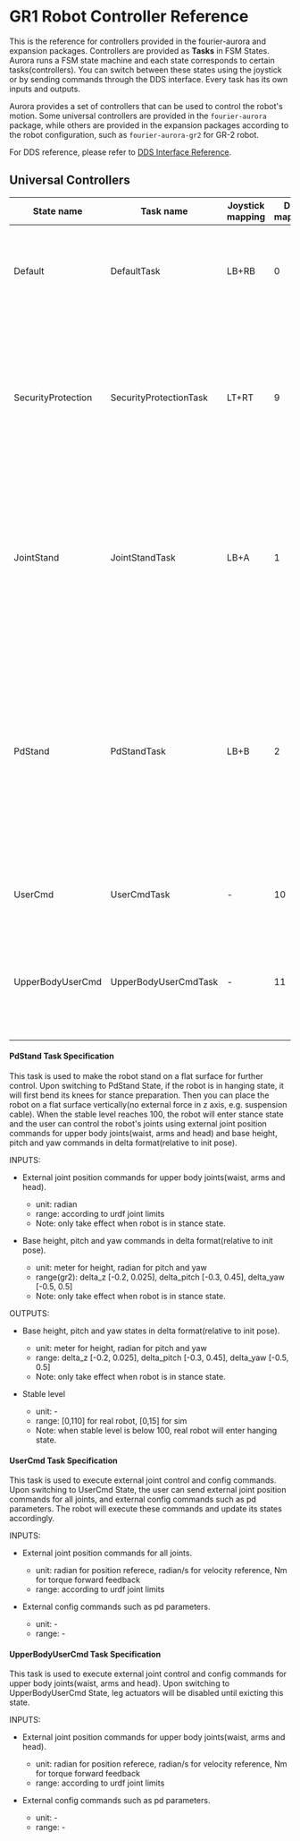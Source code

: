 # GR1 Robot Controller Reference

This is the reference for controllers provided in the fourier-aurora and expansion packages. Controllers are provided as **Tasks** in FSM States. Aurora runs a FSM state machine and each state corresponds to certain tasks(controllers). You can switch between these states using the joystick or by sending commands through the DDS interface. Every task has its own inputs and outputs.

Aurora provides a set of controllers that can be used to control the robot's motion. Some universal controllers are provided in the `fourier-aurora` package, while others are provided in the expansion packages according to the robot configuration, such as `fourier-aurora-gr2` for GR-2 robot.

For DDS reference, please refer to [DDS Interface Reference](aurora_dds_reference_EN.md).

## Universal Controllers

State name | Task name | Joystick mapping | DDS mapping | Description
-----------|-----------|------------------|------------|------------
Default | DefaultTask | LB+RB | 0 | Default state, do nothing, used as the default state after starting the FSM.
SecurityProtection | SecurityProtectionTask | LT+RT | 9 | Safety state, stops all actuators for emergency situations. Will reactivate the actuators when exiting this state.
JointStand | JointStandTask | LB+A | 1 | All actuators move to zero position. Used to check if all actuator joints are working properly and zero calibrations are done.
PdStand | PdStandTask | LB+B | 2 | Robot stand on flat surface, supports external joint position commands for upper body joints(waist, arms and head) and stand pose adjustment including base height, pitch and yaw. 
UserCmd | UserCmdTask | - | 10 | Excute external joint control and config commands.
UpperBodyUserCmd | UpperBodyUserCmdTask | - | 11 | Excute external joint control and config commands for upper body joints(waist, arms and head).

#### PdStand Task Specification

This task is used to make the robot stand on a flat surface for further control. Upon switching to PdStand State, if the robot is in hanging state, it will first bend its knees for stance preparation. Then you can place the robot on a flat surface vertically(no external force in z axis, e.g. suspension cable). When the stable level reaches 100, the robot will enter stance state and the user can control the robot's joints using external joint position commands for upper body joints(waist, arms and head) and base height, pitch and yaw commands in delta format(relative to init pose).

INPUTS:
- External joint position commands for upper body joints(waist, arms and head).
    - unit: radian
    - range: according to urdf joint limits
    - Note: only take effect when robot is in stance state.

- Base height, pitch and yaw commands in delta format(relative to init pose).
    - unit: meter for height, radian for pitch and yaw
    - range(gr2): delta_z [-0.2, 0.025], delta_pitch [-0.3, 0.45], delta_yaw [-0.5, 0.5]
    - Note: only take effect when robot is in stance state.

OUTPUTS:
- Base height, pitch and yaw states in delta format(relative to init pose).
    - unit: meter for height, radian for pitch and yaw
    - range: delta_z [-0.2, 0.025], delta_pitch [-0.3, 0.45], delta_yaw [-0.5, 0.5]
    - Note: only take effect when robot is in stance state.

- Stable level 
    - unit: -
    - range: [0,110] for real robot, [0,15] for sim
    - Note: when stable level is below 100, real robot will enter hanging state.

#### UserCmd Task Specification

This task is used to execute external joint control and config commands. Upon switching to UserCmd State, the user can send external joint position commands for all joints, and external config commands such as pd parameters. The robot will execute these commands and update its states accordingly.

INPUTS:
- External joint position commands for all joints.
    - unit: radian for position referece, radian/s for velocity reference, Nm for torque forward feedback
    - range: according to urdf joint limits

- External config commands such as pd parameters.
    - unit: -
    - range: -

#### UpperBodyUserCmd Task Specification

This task is used to execute external joint control and config commands for upper body joints(waist, arms and head). Upon switching to UpperBodyUserCmd State, leg actuators will be disabled until exicting this state. 

INPUTS:
- External joint position commands for upper body joints(waist, arms and head).
    - unit: radian for position referece, radian/s for velocity reference, Nm for torque forward feedback
    - range: according to urdf joint limits

- External config commands such as pd parameters.
    - unit: -
    - range: -

